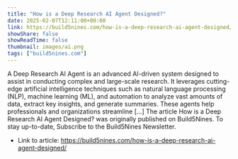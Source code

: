 ```yaml
---
title: "How is a Deep Research AI Agent Designed?"
date: 2025-02-07T12:11:00+00:00
link: https://build5nines.com/how-is-a-deep-research-ai-agent-designed/
showShare: false
showReadTime: false
thumbnail: images/ai.png
tags: ["build5nines.com"]
---
```

A Deep Research AI Agent is an advanced AI-driven system designed to assist in conducting complex and large-scale research. It leverages cutting-edge artificial intelligence techniques such as natural language processing (NLP), machine learning (ML), and automation to analyze vast amounts of data, extract key insights, and generate summaries. These agents help professionals and organizations streamline […]
The article How is a Deep Research AI Agent Designed? was originally published on Build5Nines. To stay up-to-date, Subscribe to the Build5Nines Newsletter.

- Link to article: https://build5nines.com/how-is-a-deep-research-ai-agent-designed/